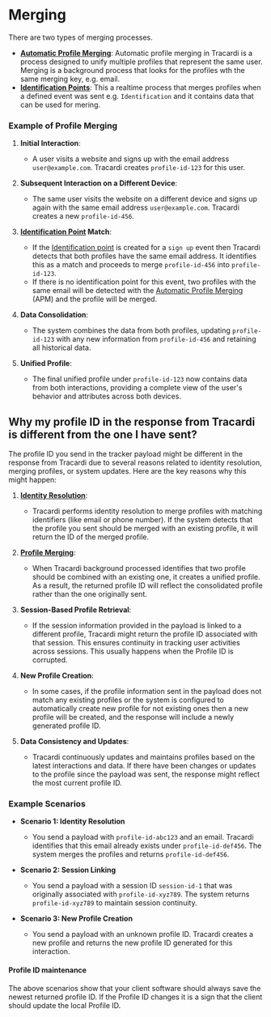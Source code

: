 # Merging

There are two types of merging processes.

* **[Automatic Profile Merging](apm.md)**: Automatic profile merging in Tracardi is a process designed to unify multiple profiles
  that represent the same user. Merging is a background process that looks for the profiles wth the same merging key,
  e.g. email.
* **[Identification Points](../definitions/identification_point.md)**: This a realtime process that merges profiles when
  a defined event was sent e.g. `Identification` and it contains data that can be used for mering.

### Example of Profile Merging

1. **Initial Interaction**:
    - A user visits a website and signs up with the email address `user@example.com`. Tracardi creates `profile-id-123`
      for this user.

2. **Subsequent Interaction on a Different Device**:
    - The same user visits the website on a different device and signs up again with the same email
      address `user@example.com`. Tracardi creates a new `profile-id-456`.

3. **[Identification Point](../definitions/identification_point.md) Match**:
    - If the [Identification point](../definitions/identification_point.md) is created for a `sign up` event then
      Tracardi detects that both profiles have the same email address. It identifies this as a match and proceeds to
      merge `profile-id-456` into `profile-id-123`.
    - If there is no identification point for this event, two profiles with the same email will be detected with the
      [Automatic Profile Merging](apm.md) (APM) and the profile will be merged.

4. **Data Consolidation**:
    - The system combines the data from both profiles, updating `profile-id-123` with any new information
      from `profile-id-456` and retaining all historical data.

5. **Unified Profile**:
    - The final unified profile under `profile-id-123` now contains data from both interactions, providing a complete
      view of the user's behavior and attributes across both devices.

## Why my profile ID in the response from Tracardi is different from the one I have sent?

The profile ID you send in the tracker payload might be different in the response from Tracardi due to several reasons
related to identity resolution, merging profiles, or system updates. Here are the key reasons why this might happen:

1. **[Identity Resolution](identity_resolution.md)**:
    - Tracardi performs identity resolution to merge profiles with matching identifiers (like email or phone number). If
      the system detects that the profile you sent should be merged with an existing profile, it will return the ID of
      the merged profile.

2. **[Profile Merging](merging.md)**:
    - When Tracardi background processed identifies that two profile should be combined with an existing one, it creates
      a unified profile. As a result, the returned profile ID will reflect the consolidated profile rather than the one
      originally sent.

3. **Session-Based Profile Retrieval**:
    - If the session information provided in the payload is linked to a different profile, Tracardi might return the
      profile ID associated with that session. This ensures continuity in tracking user activities across sessions. This
      usually happens when the Profile ID is corrupted.

4. **New Profile Creation**:
    - In some cases, if the profile information sent in the payload does not match any existing profiles or the system
      is configured to automatically create new profile for not existing ones then a new profile will be created, and
      the response will include a newly generated profile ID.

5. **Data Consistency and Updates**:
    - Tracardi continuously updates and maintains profiles based on the latest interactions and data. If there have been
      changes or updates to the profile since the payload was sent, the response might reflect the most current profile
      ID.

### Example Scenarios

- **Scenario 1: Identity Resolution**
    - You send a payload with `profile-id-abc123` and an email. Tracardi identifies that this email already exists
      under `profile-id-def456`. The system merges the profiles and returns `profile-id-def456`.

- **Scenario 2: Session Linking**
    - You send a payload with a session ID `session-id-1` that was originally associated with `profile-id-xyz789`. The
      system returns `profile-id-xyz789` to maintain session continuity.

- **Scenario 3: New Profile Creation**
    - You send a payload with an unknown profile ID. Tracardi creates a new profile and returns the new profile ID
      generated for this interaction.

#### Profile ID maintenance

The above scenarios show that your client software should always save the newest returned profile ID. If the Profile ID
changes it is a sign that the client should update the local Profile ID.